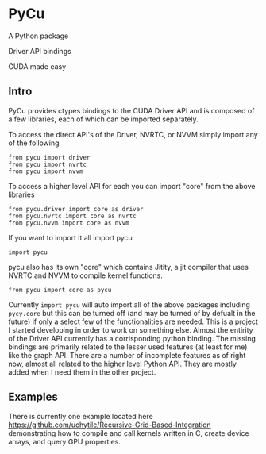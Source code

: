 # PyCu

A Python package

Driver API bindings

CUDA made easy

## Intro

PyCu provides ctypes bindings to the CUDA Driver API and is composed of a few libraries, each of which can be imported separately.

To access the direct API's of the Driver, NVRTC, or NVVM simply import any of the following

```
from pycu import driver
from pycu import nvrtc
from pycu import nvvm
```

To access a higher level API for each you can import "core" from the above libraries

```
from pycu.driver import core as driver
from pycu.nvrtc import core as nvrtc
from pycu.nvvm import core as nvvm
```

If you want to import it all import pycu

```
import pycu
```

pycu also has its own "core" which contains Jitity, a jit compiler that uses NVRTC and NVVM to compile kernel functions.

```
from pycu import core as pycu
```

Currently ```import pycu``` will auto import all of the above packages including ```pycy.core``` but this can be turned off (and may be turned of by defualt in the future) if only a select few of the functionalities are needed. This is a project I started developing in order to work on something else. Almost the entirity of the Driver API currently has a corrisponding python binding. The missing bindings are primarily related to the lesser used features (at least for me) like the graph API. There are a number of incomplete features as of right now, almost all related to the higher level Python API. They are mostly added when I need them in the other project.

## Examples

There is currently one example located here https://github.com/uchytilc/Recursive-Grid-Based-Integration demonstrating how to compile and call kernels written in C, create device arrays, and query GPU properties.

